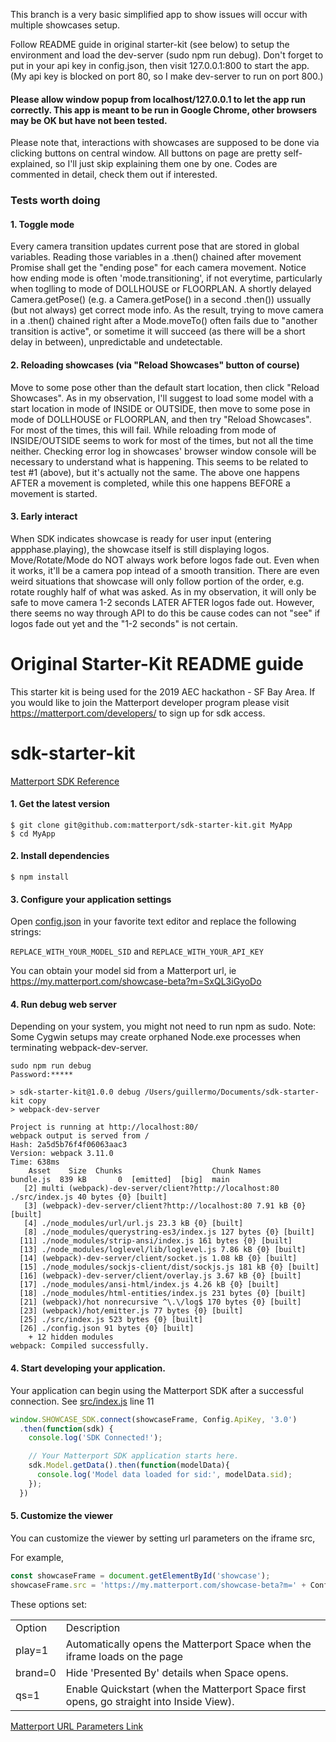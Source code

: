 This branch is a very basic simplified app to show issues will occur with multiple showcases setup.

Follow README guide in original starter-kit (see below) to setup the environment and load the dev-server (sudo npm run debug). Don't forget to put in your api key in config.json, then visit 127.0.0.1:800 to start the app. (My api key is blocked on port 80, so I make dev-server to run on port 800.)

#### Please allow window popup from localhost/127.0.0.1 to let the app run correctly. This app is meant to be run in Google Chrome, other browsers may be OK but have not been tested.

Please note that, interactions with showcases are supposed to be done via clicking buttons on central window.
All buttons on page are pretty self-explained, so I'll just skip explaining them one by one. Codes are commented in detail, check them out if interested.

### Tests worth doing

#### 1. Toggle mode
Every camera transition updates current pose that are stored in global variables. Reading those variables in a .then() chained after movement Promise shall get the "ending pose" for each camera movement.
Notice how ending mode is often 'mode.transitioning', if not everytime, particularly when toglling to mode of DOLLHOUSE or FLOORPLAN. 
A shortly delayed Camera.getPose() (e.g. a Camera.getPose() in a second .then()) ussually (but not always) get correct mode info.
As the result, trying to move camera in a .then() chained right after a Mode.moveTo() often fails due to "another transition is active", or sometime it will succeed (as there will be a short delay in between), unpredictable and undetectable. 

#### 2. Reloading showcases (via "Reload Showcases" button of course)
Move to some pose other than the default start location, then click "Reload Showcases".
As in my observation, I'll suggest to load some model with a start location in mode of INSIDE or OUTSIDE, then move to some pose in mode of DOLLHOUSE or FLOORPLAN, and then try "Reload Showcases". For most of the times, this will fail. While reloading from mode of INSIDE/OUTSIDE seems to work for most of the times, but not all the time neither. Checking error log in showcases' browser window console will be necessary to understand what is happening.
This seems to be related to test #1 (above), but it's actually not the same. The above one happens AFTER a movement is completed, while this one happens BEFORE a movement is started.

#### 3. Early interact
When SDK indicates showcase is ready for user input (entering appphase.playing), the showcase itself is still displaying logos. Move/Rotate/Mode do NOT always work before logos fade out. Even when it works, it'll be a camera pop intead of a smooth transition. There are even weird situations that showcase will only follow portion of the order, e.g. rotate roughly half of what was asked. As in my observation, it will only be safe to move camera 1-2 seconds LATER AFTER logos fade out. However, there seems no way through API to do this be cause codes can not "see" if logos fade out yet and the "1-2 seconds" is not certain.


# Original Starter-Kit README guide


This starter kit is being used for the 2019 AEC hackathon - SF Bay Area. If you would like to join the Matterport developer program please visit https://matterport.com/developers/ to sign up for sdk access.

# sdk-starter-kit

[Matterport SDK Reference](https://matterport.github.io/showcase-sdk/docs/)

#### 1. Get the latest version

```shell
$ git clone git@github.com:matterport/sdk-starter-kit.git MyApp
$ cd MyApp
```

#### 2. Install dependencies

```shell
$ npm install
```
#### 3. Configure your application settings
Open [config.json](./config.json) in your favorite text editor and replace the following strings:

`REPLACE_WITH_YOUR_MODEL_SID` and `REPLACE_WITH_YOUR_API_KEY`

You can obtain your model sid from a Matterport url, ie
https://my.matterport.com/showcase-beta?m=SxQL3iGyoDo

#### 4. Run debug web server
Depending on your system, you might not need to run npm as sudo. Note: Some Cygwin setups may create orphaned Node.exe processes when terminating webpack-dev-server.

```shell
sudo npm run debug
Password:*****

> sdk-starter-kit@1.0.0 debug /Users/guillermo/Documents/sdk-starter-kit copy
> webpack-dev-server

Project is running at http://localhost:80/
webpack output is served from /
Hash: 2a5d5b76f4f06063aac3
Version: webpack 3.11.0
Time: 638ms
    Asset    Size  Chunks                    Chunk Names
bundle.js  839 kB       0  [emitted]  [big]  main
   [2] multi (webpack)-dev-server/client?http://localhost:80 ./src/index.js 40 bytes {0} [built]
   [3] (webpack)-dev-server/client?http://localhost:80 7.91 kB {0} [built]
   [4] ./node_modules/url/url.js 23.3 kB {0} [built]
   [8] ./node_modules/querystring-es3/index.js 127 bytes {0} [built]
  [11] ./node_modules/strip-ansi/index.js 161 bytes {0} [built]
  [13] ./node_modules/loglevel/lib/loglevel.js 7.86 kB {0} [built]
  [14] (webpack)-dev-server/client/socket.js 1.08 kB {0} [built]
  [15] ./node_modules/sockjs-client/dist/sockjs.js 181 kB {0} [built]
  [16] (webpack)-dev-server/client/overlay.js 3.67 kB {0} [built]
  [17] ./node_modules/ansi-html/index.js 4.26 kB {0} [built]
  [18] ./node_modules/html-entities/index.js 231 bytes {0} [built]
  [21] (webpack)/hot nonrecursive ^\.\/log$ 170 bytes {0} [built]
  [23] (webpack)/hot/emitter.js 77 bytes {0} [built]
  [25] ./src/index.js 523 bytes {0} [built]
  [26] ./config.json 91 bytes {0} [built]
    + 12 hidden modules
webpack: Compiled successfully.

```

#### 4. Start developing your application.
Your application can begin using the Matterport SDK after a successful connection.
See [src/index.js](src/index.js) line 11

```javascript
window.SHOWCASE_SDK.connect(showcaseFrame, Config.ApiKey, '3.0')
  .then(function(sdk) {
    console.log('SDK Connected!');

    // Your Matterport SDK application starts here.
    sdk.Model.getData().then(function(modelData){
      console.log('Model data loaded for sid:', modelData.sid);
    });
  })
```

#### 5. Customize the viewer
You can customize the viewer by setting url parameters on the iframe src,

For example, 
```javascript
const showcaseFrame = document.getElementById('showcase');
showcaseFrame.src = 'https://my.matterport.com/showcase-beta?m=' + Config.Sid + '&play=1&brand=0&qs=1';
```
These options set:
<table>
    <tr><td>Option</td><td>Description</td></tr>
    <tr><td>play=1</td><td>Automatically opens the Matterport Space when the iframe loads on the page</td></tr>
    <tr><td>brand=0</td><td>Hide 'Presented By' details when Space opens.</td></tr>
    <tr><td>qs=1</td><td>Enable Quickstart (when the Matterport Space first opens, go straight into Inside View).</td></tr>
</table>

[Matterport URL Parameters Link](https://support.matterport.com/hc/en-us/articles/209980967-URL-Parameters)
